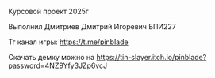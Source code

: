 Курсовой проект 2025г

Выполнил Дмитриев Дмитрий Игоревич БПИ227

Тг канал игры: https://t.me/pinblade

Скачать демку можно на https://tin-slayer.itch.io/pinblade?password=4NZ9Yfy3JZp6vcJ
